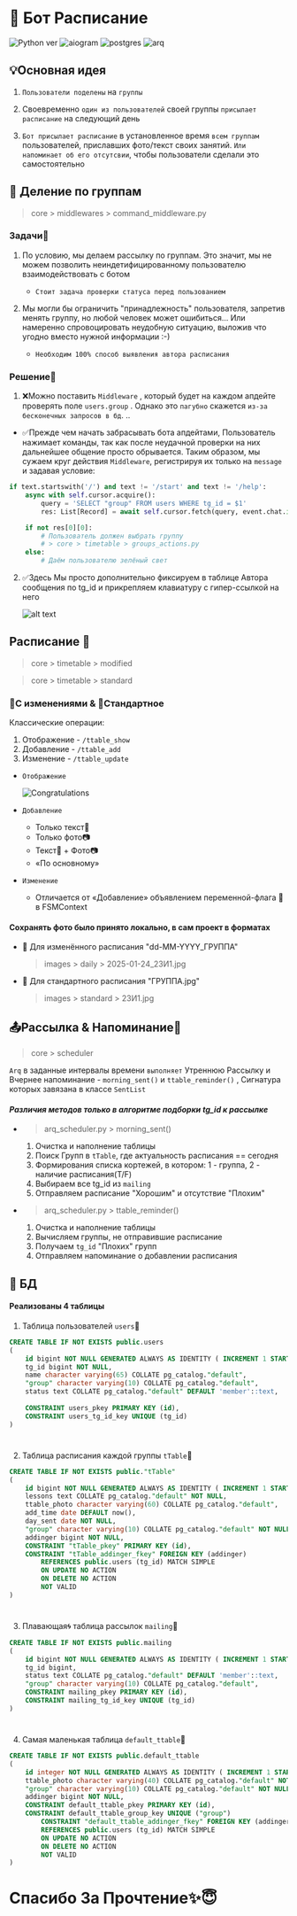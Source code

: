 # 📅 Бот Расписание
![Python ver](https://img.shields.io/badge/pyhon-3.10-orange)
![aiogram](https://img.shields.io/badge/aiogram-3.13.1-blue)
![postgres](https://img.shields.io/badge/postgre-16-42a4ff)
![arq](https://img.shields.io/badge/arq-0.26.1-yellow)


## 💡Основная идея

1. `Пользователи поделены` на `группы`

2. Своевременно `один из пользователей` своей группы `присылает расписание` на следующий день
3. `Бот присылает расписание` в установленное время `всем группам` пользователей, приславших фото/текст своих занятий. `Или напоминает об его отсутсвии`, чтобы пользователи сделали это самостоятельно 


## 👥 Деление по группам

> core > middlewares > command_middleware.py

### Задачи📌

1. По условию, мы делаем рассылку по группам. Это значит, мы не можем позволить неиндетифицированному пользователю взаимодействовать с ботом 
    
    * `Стоит задача проверки статуса перед пользованием`

2. Мы могли бы ограничить "принадлежность" пользователя, запретив менять группу, но любой человек может ошибиться... Или намеренно спровоцировать неудобную ситуацию, выложив что угодно вместо нужной информации :-)

    * `Необходим 100% способ выявления автора расписания`

### Решение🎯

1. ❌Можно поставить `Middleware` , который будет на каждом апдейте проверять поле `users.group` . Однако это `пагубно` скажется `из-за бесконечных запросов в бд`. ..
* ✅Прежде чем начать забрасывать бота апдейтами, Пользователь нажимает команды, так как после неудачной проверки на них дальнейшее общение просто обрывается. Таким образом, мы сужаем круг действия `Middleware`, регистрируя их только на `message` и задавая условие:
```py
if text.startswith('/') and text != '/start' and text != '/help':
    async with self.cursor.acquire():
        query = 'SELECT "group" FROM users WHERE tg_id = $1'
        res: List[Record] = await self.cursor.fetch(query, event.chat.id)

    if not res[0][0]:
        # Пользователь должен выбрать группу
        # > core > timetable > groups_actions.py
    else:
        # Даём пользователю зелёный свет
```
2. ✅Здесь Мы просто дополнительно фиксируем в таблице Автора сообщения по tg_id и прикрепляем клавиатуру с гипер-ссылкой на него

    ![alt text](https://sun9-69.userapi.com/impg/ECk2RcTODh4IWNyLlHPAlBAybOfARqEMYQkK7A/DTL8l4Iqrek.jpg?size=396x594&quality=95&sign=98b4a07c8b49e9a4b247952f8ad3ca23&type=album)


## Расписание 📅

> core > timetable > modified

> core > timetable > standard

### 📃С изменениями & 📜Стандартное

Классические операции:
1. Отображение - `/ttable_show`
2. Добавление - `/ttable_add`
3. Изменение - `/ttable_update`

* `Отображение`

    ![Congratulations](https://sun9-73.userapi.com/impg/oo9-2ZHeLhdSileY1tbywFVpbbFHBBaVKCc77Q/XiFkzM8P5_s.jpg?size=490x385&quality=95&sign=dfcd22d971c4b5718f9fbbc44d98f976&type=album)

* `Добавление`
    * Только текст📝
    * Только фото📷
    * Текст📝 + Фото📷
    * «По основному»

* `Изменение`
    * Отличается от «Добавление» объявлением переменной-флага 🚩 в FSMContext

#### Сохранять фото было принято локально, в сам проект в форматах

* 📃 Для изменённого расписания "dd-MM-YYYY_ГРУППА"
    > images > daily > 2025-01-24_23И1.jpg
* 📜 Для стандартного расписания "ГРУППА.jpg"
    > images > standard > 23И1.jpg

## 📤Рассылка & Напоминание📨

> core > scheduler

`Arq` в заданные интервалы времени `выполняет` Утреннюю Рассылку и Вчернее напоминание - `morning_sent()` и `ttable_reminder()` , Сигнатура которых завязана в классе `SentList` 

#### *Различия методов только в алгоритме подборки tg_id к рассылке*


* > arq_scheduler.py > morning_sent()

    1. Очистка и наполнение таблицы
    2. Поиск Групп в `tTable`, где актуальность расписания == сегодня
    3. Формирования списка кортежей, в котором: 1 - группа, 2 - наличие расписания(T/F)
    4. Выбираем все tg_id из `mailing`
    5. Отправляем расписание "Хорошим" и отсутствие "Плохим"

* > arq_scheduler.py > ttable_reminder()
    
    1. Очистка и наполнение таблицы
    2. Вычисляем группы, не отправившие расписание
    3. Получаем `tg_id` "Плохих" групп
    4. Отправляем напоминание о добавлении расписания

## 💾 БД

#### Реализованы 4 таблицы

1. Таблица пользователей `users`👥
```sql
CREATE TABLE IF NOT EXISTS public.users
(
    id bigint NOT NULL GENERATED ALWAYS AS IDENTITY ( INCREMENT 1 START 1 MINVALUE 1 MAXVALUE 9223372036854775807 CACHE 1 ),
    tg_id bigint NOT NULL,
    name character varying(65) COLLATE pg_catalog."default",
    "group" character varying(10) COLLATE pg_catalog."default",
    status text COLLATE pg_catalog."default" DEFAULT 'member'::text,
    
    CONSTRAINT users_pkey PRIMARY KEY (id),
    CONSTRAINT users_tg_id_key UNIQUE (tg_id)
)
```
#
2. Таблица расписания каждой группы `tTable`📅
```sql
CREATE TABLE IF NOT EXISTS public."tTable"
(
    id bigint NOT NULL GENERATED ALWAYS AS IDENTITY ( INCREMENT 1 START 1 MINVALUE 1 MAXVALUE 9223372036854775807 CACHE 1 ),
    lessons text COLLATE pg_catalog."default" NOT NULL,
    ttable_photo character varying(60) COLLATE pg_catalog."default",
    add_time date DEFAULT now(),
    day_sent date NOT NULL,
    "group" character varying(10) COLLATE pg_catalog."default" NOT NULL,
    addinger bigint NOT NULL,
    CONSTRAINT "tTable_pkey" PRIMARY KEY (id),
    CONSTRAINT "tTable_addinger_fkey" FOREIGN KEY (addinger)
        REFERENCES public.users (tg_id) MATCH SIMPLE
        ON UPDATE NO ACTION
        ON DELETE NO ACTION
        NOT VALID
)
```
#
3. Плавающая🌀 таблица рассылок `mailing`📨
```sql
CREATE TABLE IF NOT EXISTS public.mailing
(
    id bigint NOT NULL GENERATED ALWAYS AS IDENTITY ( INCREMENT 1 START 1 MINVALUE 1 MAXVALUE 9223372036854775807 CACHE 1 ),
    tg_id bigint,
    status text COLLATE pg_catalog."default" DEFAULT 'member'::text,
    "group" character varying(10) COLLATE pg_catalog."default",
    CONSTRAINT mailing_pkey PRIMARY KEY (id),
    CONSTRAINT mailing_tg_id_key UNIQUE (tg_id)
)
```
#
4. Самая маленькая таблица `default_ttable`🌱
```sql
CREATE TABLE IF NOT EXISTS public.default_ttable
(
    id integer NOT NULL GENERATED ALWAYS AS IDENTITY ( INCREMENT 1 START 1 MINVALUE 1 MAXVALUE 2147483647 CACHE 1 ),
    ttable_photo character varying(40) COLLATE pg_catalog."default" NOT NULL,
    "group" character varying(10) COLLATE pg_catalog."default" NOT NULL,
    addinger bigint NOT NULL,
    CONSTRAINT default_ttable_pkey PRIMARY KEY (id),
    CONSTRAINT default_ttable_group_key UNIQUE ("group")
        CONSTRAINT "default_ttable_addinger_fkey" FOREIGN KEY (addinger)
        REFERENCES public.users (tg_id) MATCH SIMPLE
        ON UPDATE NO ACTION
        ON DELETE NO ACTION
        NOT VALID
)
```

# Спасибо За Прочтение✨😇